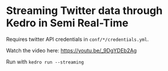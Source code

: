 # Streaming Twitter data through Kedro in Semi Real-Time


Requires twitter API credentials in `conf/*/credentials.yml`.

Watch the video here: https://youtu.be/_9DgYDEb2Ag


Run with `kedro run --streaming`

